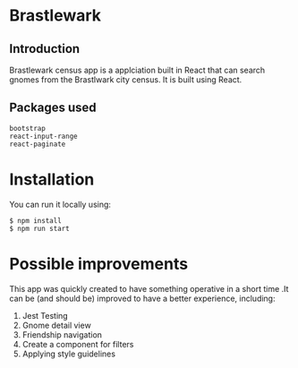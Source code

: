 # Brastlewark

## Introduction

Brastlewark census app is a applciation built in React that can search gnomes from the Brastlwark city census. It is built using React.

## Packages used

```
bootstrap
react-input-range
react-paginate
```

# Installation

You can run it locally using:

```
$ npm install
$ npm run start
```

# Possible improvements

This app was quickly created to have something operative in a short time .It can be (and should be) improved to have a better experience, including: 
1. Jest Testing
2. Gnome detail view
3. Friendship navigation
4. Create a component for filters
5. Applying style guidelines
